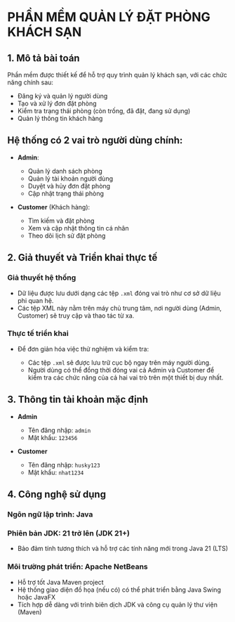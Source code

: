 # PHẦN MỀM QUẢN LÝ ĐẶT PHÒNG KHÁCH SẠN

## 1. Mô tả bài toán

Phần mềm được thiết kế để hỗ trợ quy trình quản lý khách sạn, với các chức năng chính sau:

* Đăng ký và quản lý người dùng
* Tạo và xử lý đơn đặt phòng
* Kiểm tra trạng thái phòng (còn trống, đã đặt, đang sử dụng)
* Quản lý thông tin khách hàng

## Hệ thống có 2 vai trò người dùng chính:

* **Admin**:

    * Quản lý danh sách phòng
    * Quản lý tài khoản người dùng
    * Duyệt và hủy đơn đặt phòng
    * Cập nhật trạng thái phòng

* **Customer** (Khách hàng):

    * Tìm kiếm và đặt phòng
    * Xem và cập nhật thông tin cá nhân
    * Theo dõi lịch sử đặt phòng

## 2. Giả thuyết và Triển khai thực tế

### Giả thuyết hệ thống

* Dữ liệu được lưu dưới dạng các tệp `.xml` đóng vai trò như cơ sở dữ liệu phi quan hệ.
* Các tệp XML này nằm trên máy chủ trung tâm, nơi người dùng (Admin, Customer) sẽ truy cập và thao tác từ xa.

### Thực tế triển khai

* Để đơn giản hóa việc thử nghiệm và kiểm tra:

    * Các tệp `.xml` sẽ được lưu trữ cục bộ ngay trên máy người dùng.
    * Người dùng có thể đồng thời đóng vai cả Admin và Customer để kiểm tra các chức năng của cả hai vai trò trên một thiết bị duy nhất.

## 3. Thông tin tài khoản mặc định

* **Admin**

    * Tên đăng nhập: `admin`
    * Mật khẩu: `123456`

* **Customer**

    * Tên đăng nhập: `husky123`
    * Mật khẩu: `nhat1234`

## 4. Công nghệ sử dụng

### Ngôn ngữ lập trình: Java

### Phiên bản JDK: 21 trở lên (JDK 21+)

* Bảo đảm tính tương thích và hỗ trợ các tính năng mới trong Java 21 (LTS)

### Môi trường phát triển: Apache NetBeans

* Hỗ trợ tốt Java Maven project
* Hệ thống giao diện đồ họa (nếu có) có thể phát triển bằng Java Swing hoặc JavaFX
* Tích hợp dễ dàng với trình biên dịch JDK và công cụ quản lý thư viện (Maven)
